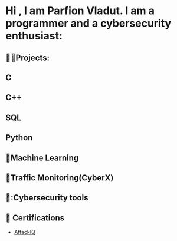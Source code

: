 <h1>Hi , I am Parfion Vladut. I am a programmer and a cybersecurity enthusiast: </h1>

<h2> 👨‍💻Projects: </h2>

<b>C</b>
-

<b>C++</b>
-

<b>SQL</b>
-

<b>Python</b>
-

<b>🤖Machine Learning</b>
-

<b>👮Traffic Monitoring(CyberX)</b>
-

<b>🧰:Cybersecurity tools</b>
-

<h2>📝 Certifications</h2>

- [AttackIQ](https://www.credly.com/users/parfion-vladut/badges)


<!--
**parfionvladut/parfionvladut** is a ✨ _special_ ✨ repository because its `README.md` (this file) appears on your GitHub profile.

Here are some ideas to get you started:

- 🔭 I’m currently working on ...
- 🌱 I’m currently learning ...
- 👯 I’m looking to collaborate on ...
- 🤔 I’m looking for help with ...
- 💬 Ask me about ...
- 📫 How to reach me: ...
- 😄 Pronouns: ...
- ⚡ Fun fact: ...
-->
